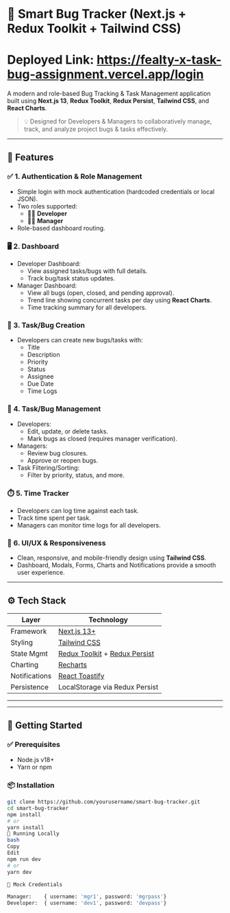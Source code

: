 # 🐞 Smart Bug Tracker (Next.js + Redux Toolkit + Tailwind CSS)
# Deployed Link: https://fealty-x-task-bug-assignment.vercel.app/login


A modern and role-based Bug Tracking & Task Management application built using **Next.js 13**, **Redux Toolkit**, **Redux Persist**, **Tailwind CSS**, and **React Charts**.

> 💡 Designed for Developers & Managers to collaboratively manage, track, and analyze project bugs & tasks effectively.

---

## 🔧 Features

### ✅ 1. Authentication & Role Management
- Simple login with mock authentication (hardcoded credentials or local JSON).
- Two roles supported:
  - 👨‍💻 **Developer**
  - 👩‍💼 **Manager**
- Role-based dashboard routing.

### 🖥️ 2. Dashboard
- Developer Dashboard:
  - View assigned tasks/bugs with full details.
  - Track bug/task status updates.
- Manager Dashboard:
  - View all bugs (open, closed, and pending approval).
  - Trend line showing concurrent tasks per day using **React Charts**.
  - Time tracking summary for all developers.

### 🐛 3. Task/Bug Creation
- Developers can create new bugs/tasks with:
  - Title
  - Description
  - Priority
  - Status
  - Assignee
  - Due Date
  - Time Logs

### 🔄 4. Task/Bug Management
- Developers:
  - Edit, update, or delete tasks.
  - Mark bugs as closed (requires manager verification).
- Managers:
  - Review bug closures.
  - Approve or reopen bugs.
- Task Filtering/Sorting:
  - Filter by priority, status, and more.

### ⏱️ 5. Time Tracker
- Developers can log time against each task.
- Track time spent per task.
- Managers can monitor time logs for all developers.

### 💅 6. UI/UX & Responsiveness
- Clean, responsive, and mobile-friendly design using **Tailwind CSS**.
- Dashboard, Modals, Forms, Charts and Notifications provide a smooth user experience.

---

## ⚙️ Tech Stack

| Layer        | Technology                     |
|--------------|---------------------------------|
| Framework    | [Next.js 13+](https://nextjs.org/) |
| Styling      | [Tailwind CSS](https://tailwindcss.com/) |
| State Mgmt   | [Redux Toolkit](https://redux-toolkit.js.org/) + [Redux Persist](https://github.com/rt2zz/redux-persist) |
| Charting     | [Recharts](https://recharts.org/) |
| Notifications| [React Toastify](https://fkhadra.github.io/react-toastify/) |
| Persistence  | LocalStorage via Redux Persist |

---

---

## 🚀 Getting Started

### ✅ Prerequisites

- Node.js v18+
- Yarn or npm

### 📦 Installation

```bash
git clone https://github.com/yourusername/smart-bug-tracker.git
cd smart-bug-tracker
npm install
# or
yarn install
🏁 Running Locally
bash
Copy
Edit
npm run dev
# or
yarn dev

🔐 Mock Credentials

Manager:    { username: 'mgr1', password: 'mgrpass'}
Developer:  { username: 'dev1', password: 'devpass'}


